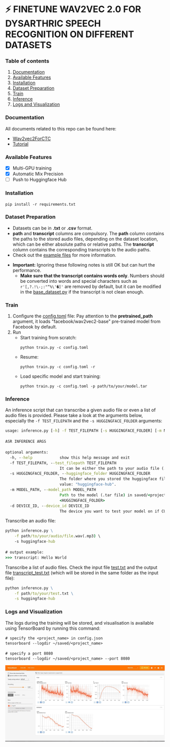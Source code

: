 # :zap: FINETUNE WAV2VEC 2.0 FOR DYSARTHRIC SPEECH RECOGNITION ON DIFFERENT DATASETS

### Table of contents
1. [Documentation](#documentation)
2. [Available Features](#feature)
3. [Installation](#installation)
4. [Dataset Preparation](#dataset_preparation)
5. [Train](#train)
6. [Inference](#inference)
7. [Logs and Visualization](#logs)


<a name = "documentation" ></a>
### Documentation
All documents related to this repo can be found here:
- [Wav2vec2ForCTC](https://huggingface.co/docs/transformers/model_doc/wav2vec2#transformers.Wav2Vec2ForCTC)
- [Tutorial](https://huggingface.co/blog/fine-tune-wav2vec2-english)

<a name = "feature" ></a>
### Available Features
- [x] Multi-GPU training
- [x] Automatic Mix Precision
- [ ] Push to Huggingface Hub

<a name = "installation" ></a>
### Installation
```
pip install -r requirements.txt
```
<a name = "dataset_preparation" ></a>
### Dataset Preparation
- Datasets can be in <b>.txt</b> or <b>.csv</b> format.
- <b>path</b> and <b>transcript</b> columns are compulsory. The <b>path</b> column contains the paths to the stored audio files, depending on the dataset location, which can be either absolute paths or relative paths. The <b>transcript</b> column contains the corresponding transcripts to the audio paths. 
- Check out the [example files](dataset_exemple) for more information.
* <b>Important:</b> Ignoring these following notes is still OK but can hurt the performance.
    - <strong>Make sure that the transcript contains words only</strong>. Numbers should be converted into words and special characters such as ```r'[,?.!\-;:"“%\'�]'``` are removed by default,  but it can be modified in the [base_dataset.py](base/base_dataset.py) if the transcript is not clean enough. 
    
<a name = "train" ></a>
### Train
1. Configure the [config.toml](config.toml) file: Pay attention to the <b>pretrained_path</b> argument, it loads "facebook/wav2vec2-base" pre-trained model from Facebook by default. 
2. Run
    - Start training from scratch:
        ```
        python train.py -c config.toml
        ```
    - Resume:
        ```
        python train.py -c config.toml -r
        ```
    - Load specific model and start training:
        ```
        python train.py -c config.toml -p path/to/your/model.tar
        ```

<a name = "inference" ></a>
### Inference
An inference script that can transcribe a given audio file or even a list of audio files is provided. Please take a look at the arguments below, especially the ```-f TEST_FILEPATH``` and the ```-s HUGGINGFACE_FOLDER``` arguments:
```cmd
usage: inference.py [-h] -f TEST_FILEPATH [-s HUGGINGFACE_FOLDER] [-m MODEL_PATH] [-d DEVICE_ID]

ASR INFERENCE ARGS

optional arguments:
  -h, --help            show this help message and exit
  -f TEST_FILEPATH, --test_filepath TEST_FILEPATH
                        It can be either the path to your audio file (.wav, .mp3) or a text file (.txt) containing a list of audio file paths.
  -s HUGGINGFACE_FOLDER, --huggingface_folder HUGGINGFACE_FOLDER
                        The folder where you stored the huggingface files. Check the <local_dir> argument of [huggingface.args] in config.toml. Default
                        value: "huggingface-hub".
  -m MODEL_PATH, --model_path MODEL_PATH
                        Path to the model (.tar file) in saved/<project_name>/checkpoints. If not provided, default uses the pytorch_model.bin in the
                        <HUGGINGFACE_FOLDER>
  -d DEVICE_ID, --device_id DEVICE_ID
                        The device you want to test your model on if CUDA is available. Otherwise, CPU is used. Default value: 0
```

Transcribe an audio file:
```cmd
python inference.py \
    -f path/to/your/audio/file.wav(.mp3) \
    -s huggingface-hub

# output example:
>>> transcript: Hello World 
```

Transcribe a list of audio files. Check the input file [test.txt](dataset_exemple/experiment1/age_matched_healthy/eval_path.txt) and the output file [transcript_test.txt](dataset_exemple/experiment1/age_matched_healthy/eval_pred.txt) (which will be stored in the same folder as the input file):
```cmd
python inference.py \
    -f path/to/your/test.txt \
    -s huggingface-hub
```


<a name = "logs" ></a>
### Logs and Visualization
The logs during the training will be stored, and visualisation is available using TensorBoard by running this command:
```
# specify the <project_name> in config.json
tensorboard --logdir ~/saved/<project_name>

# specify a port 8080
tensorboard --logdir ~/saved/<project_name> --port 8080
```
![tensorboard](examples/images/tensorboard.jpeg)



